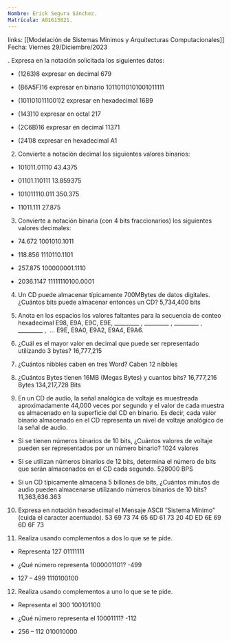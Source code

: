 ```yaml
---
Nombre: Erick Segura Sánchez.
Matrícula: A01613821.
---
```

links: [[Modelación de Sistemas Mínimos y Arquitecturas Computacionales]]
Fecha: Viernes 29/Diciembre/2023

. Expresa en la notación solicitada los siguientes datos:

- (1263)8 expresar en decimal
679

- (B6A5F)16 expresar en binario
10110110101001011111

- (1011010111001)2 expresar en hexadecimal
16B9

- (143)10 expresar en octal
217

- (2C6B)16 expresar en decimal
11371

- (241)8 expresar en hexadecimal
A1

2. Convierte a notación decimal los siguientes valores binarios:

- 101011.01110
43.4375

- 01101.110111
13.859375

- 101011110.011
350.375

- 11011.111
27.875 


3. Convierte a notación binaria (con 4 bits fraccionarios) los siguientes valores decimales:

- 74.672
1001010.1011

- 118.856
1110110.1101

- 257.875
100000001.1110

- 2036.1147
11111110100.0001

4. Un CD puede almacenar típicamente 700MBytes de datos digitales. ¿Cuántos bits puede almacenar entonces un CD?
5,734,400 bits

5. Anota en los espacios los valores faltantes para la secuencia de conteo hexadecimal E98, E9A, E9C, E9E, _________ , _________ , _________ , _________ ,  …
E9E, E9A0, E9A2, E9A4, E9A6.

6. ¿Cuál es el mayor valor en decimal que puede ser representado utilizando 3 bytes?
16,777,215

7. ¿Cuántos nibbles caben en tres Word?
Caben 12 nibbles

8. ¿Cuántos Bytes tienen 16MB (Megas Bytes) y cuantos bits?
16,777,216 Bytes
134,217,728 Bits


9. En un CD de audio, la señal analógica de voltaje es muestreada aproximadamente 44,000 veces por segundo y el valor de cada muestra es almacenado en la superficie del CD en binario. Es decir, cada valor binario almacenado en el CD representa un nivel de voltaje analógico de la señal de audio.

- Si se tienen números binarios de 10 bits, ¿Cuántos valores de voltaje pueden ser representados por un número binario?
1024 valores

- Si se utilizan números binarios de 12 bits, determina el número de bits que serán almacenados en el CD cada segundo.
528000 BPS

- Si un CD típicamente almacena 5 billones de bits, ¿Cuántos minutos de audio pueden almacenarse utilizando números binarios de 10 bits?
11,363,636.363

10. Expresa en notación hexadecimal el Mensaje ASCII “Sistema Mínimo” (cuida el caracter acentuado).
53 69 73 74 65 6D 61 73 20 4D ED 6E 69 6D 6F 73

11. Realiza usando complementos a dos lo que se te pide.

- Representa 127
01111111

- ¿Qué número representa 1000001101?
-499

- 127 – 499
1110100100

12. Realiza usando complementos a uno lo que se te pide.

- Representa el 300
100101100

- ¿Qué número representa el 10001111?
-112

- 256 – 112
010010000